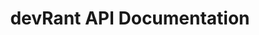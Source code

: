---
layout: apidoc
title: devRant API Documentation
description: An unofficial page all about the devRant API
---